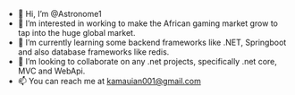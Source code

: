 - 👋 Hi, I’m @Astronome1
- 👀 I’m interested in working to make the African gaming market grow to tap into the huge global market.
- 🌱 I’m currently learning some backend frameworks like .NET, Springboot and also database frameworks like redis.
- 💞️ I’m looking to collaborate on any .net projects, specifically .net core, MVC and WebApi.
- 📫 You can reach me at kamauian001@gmail.com

<!---
Astronome1/Astronome1 is a ✨ special ✨ repository because its `README.md` (this file) appears on your GitHub profile.
You can click the Preview link to take a look at your changes.
--->
